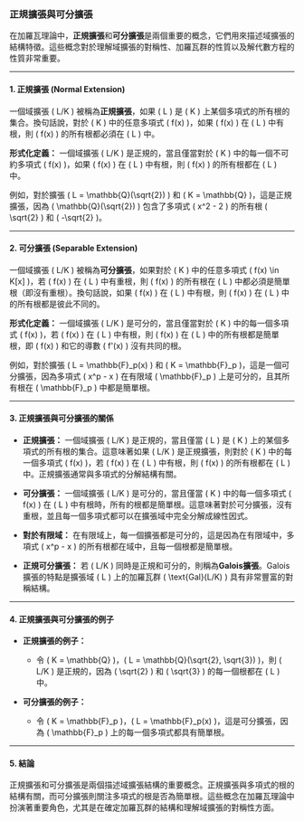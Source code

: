 ### **正規擴張與可分擴張**

在加羅瓦理論中，**正規擴張**和**可分擴張**是兩個重要的概念，它們用來描述域擴張的結構特徵。這些概念對於理解域擴張的對稱性、加羅瓦群的性質以及解代數方程的性質非常重要。

---

#### **1. 正規擴張 (Normal Extension)**

一個域擴張 \( L/K \) 被稱為**正規擴張**，如果 \( L \) 是 \( K \) 上某個多項式的所有根的集合。換句話說，對於 \( K \) 中的任意多項式 \( f(x) \)，如果 \( f(x) \) 在 \( L \) 中有根，則 \( f(x) \) 的所有根都必須在 \( L \) 中。

**形式化定義：** 
一個域擴張 \( L/K \) 是正規的，當且僅當對於 \( K \) 中的每一個不可約多項式 \( f(x) \)，如果 \( f(x) \) 在 \( L \) 中有根，則 \( f(x) \) 的所有根都在 \( L \) 中。

例如，對於擴張 \( L = \mathbb{Q}(\sqrt{2}) \) 和 \( K = \mathbb{Q} \)，這是正規擴張，因為 \( \mathbb{Q}(\sqrt{2}) \) 包含了多項式 \( x^2 - 2 \) 的所有根 \( \sqrt{2} \) 和 \( -\sqrt{2} \)。

---

#### **2. 可分擴張 (Separable Extension)**

一個域擴張 \( L/K \) 被稱為**可分擴張**，如果對於 \( K \) 中的任意多項式 \( f(x) \in K[x] \)，若 \( f(x) \) 在 \( L \) 中有重根，則 \( f(x) \) 的所有根在 \( L \) 中都必須是簡單根（即沒有重根）。換句話說，如果 \( f(x) \) 在 \( L \) 中有根，則 \( f(x) \) 在 \( L \) 中的所有根都是彼此不同的。

**形式化定義：** 
一個域擴張 \( L/K \) 是可分的，當且僅當對於 \( K \) 中的每一個多項式 \( f(x) \)，若 \( f(x) \) 在 \( L \) 中有根，則 \( f(x) \) 在 \( L \) 中的所有根都是簡單根，即 \( f(x) \) 和它的導數 \( f'(x) \) 沒有共同的根。

例如，對於擴張 \( L = \mathbb{F}_p(x) \) 和 \( K = \mathbb{F}_p \)，這是一個可分擴張，因為多項式 \( x^p - x \) 在有限域 \( \mathbb{F}_p \) 上是可分的，且其所有根在 \( \mathbb{F}_p \) 中都是簡單根。

---

#### **3. 正規擴張與可分擴張的關係**

- **正規擴張：** 一個域擴張 \( L/K \) 是正規的，當且僅當 \( L \) 是 \( K \) 上的某個多項式的所有根的集合。這意味著如果 \( L/K \) 是正規擴張，則對於 \( K \) 中的每一個多項式 \( f(x) \)，若 \( f(x) \) 在 \( L \) 中有根，則 \( f(x) \) 的所有根都在 \( L \) 中。正規擴張通常與多項式的分解結構有關。

- **可分擴張：** 一個域擴張 \( L/K \) 是可分的，當且僅當 \( K \) 中的每一個多項式 \( f(x) \) 在 \( L \) 中有根時，所有的根都是簡單根。這意味著對於可分擴張，沒有重根，並且每一個多項式都可以在擴張域中完全分解成線性因式。

- **對於有限域：** 在有限域上，每一個擴張都是可分的，這是因為在有限域中，多項式 \( x^p - x \) 的所有根都在域中，且每一個根都是簡單根。

- **正規可分擴張：** 若 \( L/K \) 同時是正規和可分的，則稱為**Galois擴張**。Galois擴張的特點是擴張域 \( L \) 上的加羅瓦群 \( \text{Gal}(L/K) \) 具有非常豐富的對稱結構。

---

#### **4. 正規擴張與可分擴張的例子**

- **正規擴張的例子：** 
  - 令 \( K = \mathbb{Q} \)，\( L = \mathbb{Q}(\sqrt{2}, \sqrt{3}) \)，則 \( L/K \) 是正規的，因為 \( \sqrt{2} \) 和 \( \sqrt{3} \) 的每一個根都在 \( L \) 中。
  
- **可分擴張的例子：**
  - 令 \( K = \mathbb{F}_p \)，\( L = \mathbb{F}_p(x) \)，這是可分擴張，因為 \( \mathbb{F}_p \) 上的每一個多項式都具有簡單根。

---

#### **5. 結論**

正規擴張和可分擴張是兩個描述域擴張結構的重要概念。正規擴張與多項式的根的結構有關，而可分擴張則關注多項式的根是否為簡單根。這些概念在加羅瓦理論中扮演著重要角色，尤其是在確定加羅瓦群的結構和理解域擴張的對稱性方面。